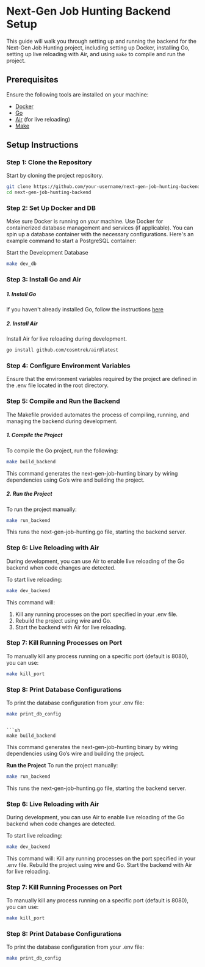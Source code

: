 # Next-Gen Job Hunting Backend Setup

This guide will walk you through setting up and running the backend for the Next-Gen Job Hunting project, including setting up Docker, installing Go, setting up live reloading with Air, and using `make` to compile and run the project.

## Prerequisites

Ensure the following tools are installed on your machine:

- [Docker](https://docs.docker.com/get-docker/)
- [Go](https://go.dev/doc/install)
- [Air](https://github.com/cosmtrek/air) (for live reloading)
- [Make](https://www.gnu.org/software/make/)

## Setup Instructions

### Step 1: Clone the Repository

Start by cloning the project repository.

```bash
git clone https://github.com/your-username/next-gen-job-hunting-backend.git
cd next-gen-job-hunting-backend
```

### Step 2: Set Up Docker and DB

Make sure Docker is running on your machine. Use Docker for containerized database management and services (if applicable). You can spin up a database container with the necessary configurations. Here's an example command to start a PostgreSQL container:

Start the Development Database

```sh
make dev_db
```

### Step 3: Install Go and Air

##### 1. Install Go

If you haven't already installed Go, follow the instructions [here](https://go.dev/doc/install)

##### 2. Install Air

Install Air for live reloading during development.

```sh
go install github.com/cosmtrek/air@latest
```

### Step 4: Configure Environment Variables

Ensure that the environment variables required by the project are defined in the .env file located in the root directory.

### Step 5: Compile and Run the Backend

The Makefile provided automates the process of compiling, running, and managing the backend during development.

##### 1. Compile the Project

To compile the Go project, run the following:

```sh
make build_backend
```

This command generates the next-gen-job-hunting binary by wiring dependencies using Go’s wire and building the project.

##### 2. Run the Project

To run the project manually:

```sh
make run_backend
```

This runs the next-gen-job-hunting.go file, starting the backend server.

### Step 6: Live Reloading with Air

During development, you can use Air to enable live reloading of the Go backend when code changes are detected.

To start live reloading:

```sh
make dev_backend
```

This command will:

1. Kill any running processes on the port specified in your .env file.
2. Rebuild the project using wire and Go.
3. Start the backend with Air for live reloading.

### Step 7: Kill Running Processes on Port

To manually kill any process running on a specific port (default is 8080), you can use:

```sh
make kill_port
```

### Step 8: Print Database Configurations

To print the database configuration from your .env file:

```sh
make print_db_config
```

````

```sh
make build_backend
````

This command generates the next-gen-job-hunting binary by wiring dependencies using Go’s wire and building the project.

**Run the Project**
To run the project manually:

```sh
make run_backend
```

This runs the next-gen-job-hunting.go file, starting the backend server.

### Step 6: Live Reloading with Air

During development, you can use Air to enable live reloading of the Go backend when code changes are detected.

To start live reloading:

```sh
make dev_backend
```

This command will:
Kill any running processes on the port specified in your .env file.
Rebuild the project using wire and Go.
Start the backend with Air for live reloading.

### Step 7: Kill Running Processes on Port

To manually kill any process running on a specific port (default is 8080), you can use:

```sh
make kill_port
```

### Step 8: Print Database Configurations

To print the database configuration from your .env file:

```sh
make print_db_config
```
